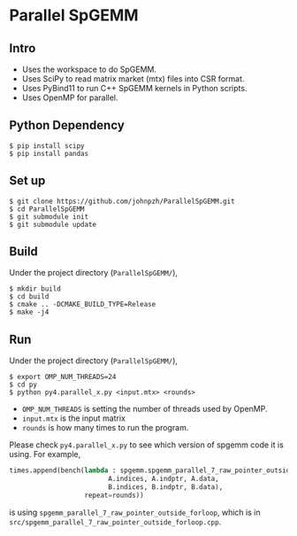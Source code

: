 # Parallel SpGEMM
## Intro
* Uses the workspace to do SpGEMM.
* Uses SciPy to read matrix market (mtx) files into CSR format.
* Uses PyBind11 to run C++ SpGEMM kernels in Python scripts.
* Uses OpenMP for parallel.

## Python Dependency
```shell
$ pip install scipy
$ pip install pandas
```

## Set up
```shell
$ git clone https://github.com/johnpzh/ParallelSpGEMM.git
$ cd ParallelSpGEMM
$ git submodule init
$ git submodule update
```

## Build
Under the project directory (`ParallelSpGEMM/`),
```shell
$ mkdir build
$ cd build
$ cmake .. -DCMAKE_BUILD_TYPE=Release
$ make -j4
```

## Run
Under the project directory (`ParallelSpGEMM/`),
```shell
$ export OMP_NUM_THREADS=24
$ cd py
$ python py4.parallel_x.py <input.mtx> <rounds>
```


* `OMP_NUM_THREADS` is setting the number of threads used by OpenMP.
* `input.mtx` is the input matrix
* `rounds` is how many times to run the program.

Please check `py4.parallel_x.py` to see which version of spgemm code it is using. For example,
```python
times.append(bench(lambda : spgemm.spgemm_parallel_7_raw_pointer_outside_forloop(NI, NJ, NK,
                         A.indices, A.indptr, A.data,
                         B.indices, B.indptr, B.data),
                   repeat=rounds))
```
is using `spgemm_parallel_7_raw_pointer_outside_forloop`, which is in `src/spgemm_parallel_7_raw_pointer_outside_forloop.cpp`.